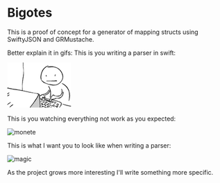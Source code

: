 # Bigotes

This is a proof of concept for a generator of mapping structs using SwiftyJSON and GRMustache.

Better explain it in gifs:
This is you writing a parser in swift:

![frustration](Gif/frustration.gif)

This is you watching everything not work as you expected:

![monete](Gif/monete.gif)

This is what I want you to look like when writing a parser:

![magic](Gif/magic.gif)


As the project grows more interesting I'll write something more specific.
